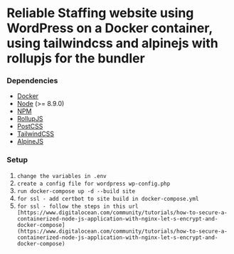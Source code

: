 # Reliable Staffing website using WordPress on a Docker container, using tailwindcss and alpinejs with rollupjs for the bundler

### Dependencies

* [Docker](https://docs.docker.com/docker-for-mac/install/)
* [Node](https://nodejs.org/) (>= 8.9.0)
* [NPM](https://www.npmjs.com/)
* [RollupJS](https://rollupjs.org/guide/en/)
* [PostCSS](https://postcss.org/)
* [TailwindCSS](https://tailwindcss.com/)
* [AlpineJS](https://github.com/alpinejs/alpine)

### Setup
1. `change the variables in .env`
1. `create a config file for wordpress wp-config.php`
1. `run docker-compose up -d --build site`
1. `for ssl - add certbot to site build in docker-compose.yml`
1. `for ssl - follow the steps in this url [https://www.digitalocean.com/community/tutorials/how-to-secure-a-containerized-node-js-application-with-nginx-let-s-encrypt-and-docker-compose](https://www.digitalocean.com/community/tutorials/how-to-secure-a-containerized-node-js-application-with-nginx-let-s-encrypt-and-docker-compose)`


